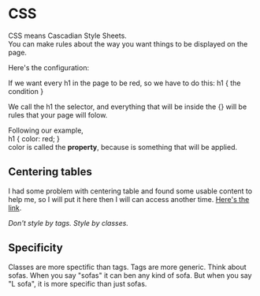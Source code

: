 # CSS
CSS means Cascadian Style Sheets.  
You can make rules about the way you want things to be displayed on the page. 
   
Here's the configuration:  
  
If we want every h1 in the page to be red, so we have to do this:
h1 { the condition }  
  
We call the h1 the selector, and everything that will be inside the {} will be rules that your page will folow.  
  
Following our example,  
h1 { color: red; }  
color is called the **property**, because is something that will be applied.
## Centering tables
I had some problem with centering table and found some usable content to help me, so I will put it here then I will can access another time. [Here's the link](https://www.granneman.com/webdev/coding/css/centertables).  
  
*Don't style by tags. Style by classes.*  
  
## Specificity
Classes are more spectific than tags. Tags are more generic. Think about sofas. When you say "sofas" it can ben any kind of sofa. But when you say "L sofa", it is more specific than just sofas.